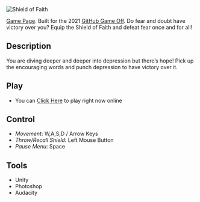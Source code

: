 ![Shield of Faith][screenshot]

[Game Page](https://ldjam.com/events/ludum-dare/48/live-free). Built for the 2021 [GitHub Game Off](https://itch.io/jam/game-off-2021/).
Do fear and doubt have victory over you? Equip the Shield of Faith and defeat fear once and for all!

## Description
You are diving deeper and deeper into depression but there’s hope!
Pick up the encouraging words and punch depression to have victory over it.

## Play
- You can [Click Here](https://prodigalson.itch.io/shield-of-faith) to play right now online

## Control
- *Movement*: W,A,S,D / Arrow Keys
- *Throw/Recall Shield:* Left Mouse Button
- *Pause Menu*: Space

## Tools
- Unity
- Photoshop
- Audacity

[screenshot]: https://img.itch.zone/aW1nLzc2Nzk0MzIuanBn/315x250%23c/%2BsU72s.jpg "Shield Of Faith"
